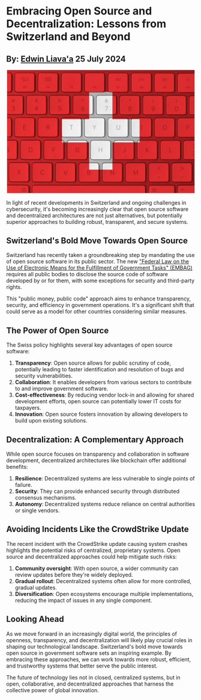 # Embracing Open Source and Decentralization: Lessons from Switzerland and Beyond
## By: [Edwin Liava'a](https://github.com/EdwinLiavaa) 25 July 2024

<p align="center">
 <img width="500" src="https://github.com/EdwinLiavaa/liavaa.space/blob/main/blog/20240725/pic.png">
</p>

In light of recent developments in Switzerland and ongoing challenges in cybersecurity, it's becoming increasingly clear that open source software and decentralized architectures are not just alternatives, but potentially superior approaches to building robust, transparent, and secure systems.

## Switzerland's Bold Move Towards Open Source

Switzerland has recently taken a groundbreaking step by mandating the use of open source software in its public sector. The new ["Federal Law on the Use of Electronic Means for the Fulfillment of Government Tasks" (EMBAG)](https://datenrecht.ch/en/bundesgesetz-ueber-den-einsatz-elektronischer-mittel-zur-erfuellung-von-behoerdenaufgaben-embag-in-schlussabstimmung-angenommen/) requires all public bodies to disclose the source code of software developed by or for them, with some exceptions for security and third-party rights.

This "public money, public code" approach aims to enhance transparency, security, and efficiency in government operations. It's a significant shift that could serve as a model for other countries considering similar measures.

## The Power of Open Source

The Swiss policy highlights several key advantages of open source software:

1. **Transparency**: Open source allows for public scrutiny of code, potentially leading to faster identification and resolution of bugs and security vulnerabilities.
2. **Collaboration**: It enables developers from various sectors to contribute to and improve government software.
3. **Cost-effectiveness**: By reducing vendor lock-in and allowing for shared development efforts, open source can potentially lower IT costs for taxpayers.
4. **Innovation**: Open source fosters innovation by allowing developers to build upon existing solutions.

## Decentralization: A Complementary Approach

While open source focuses on transparency and collaboration in software development, decentralized architectures like blockchain offer additional benefits:

1. **Resilience**: Decentralized systems are less vulnerable to single points of failure.
2. **Security**: They can provide enhanced security through distributed consensus mechanisms.
3. **Autonomy**: Decentralized systems reduce reliance on central authorities or single vendors.

## Avoiding Incidents Like the CrowdStrike Update

The recent incident with the CrowdStrike update causing system crashes highlights the potential risks of centralized, proprietary systems. Open source and decentralized approaches could help mitigate such risks:

1. **Community oversight**: With open source, a wider community can review updates before they're widely deployed.
2. **Gradual rollout**: Decentralized systems often allow for more controlled, gradual updates.
3. **Diversification**: Open ecosystems encourage multiple implementations, reducing the impact of issues in any single component.

## Looking Ahead

As we move forward in an increasingly digital world, the principles of openness, transparency, and decentralization will likely play crucial roles in shaping our technological landscape. Switzerland's bold move towards open source in government software sets an inspiring example. By embracing these approaches, we can work towards more robust, efficient, and trustworthy systems that better serve the public interest.

The future of technology lies not in closed, centralized systems, but in open, collaborative, and decentralized approaches that harness the collective power of global innovation.
